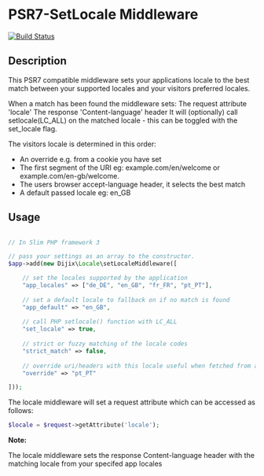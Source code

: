 # PSR7-SetLocale Middleware
[![Build Status](https://travis-ci.org/dijitaltrix/PSR7-SetLocale.svg?branch=master)](https://travis-ci.org/dijitaltrix/PSR7-SetLocale.svg?branch=master)

## Description

This PSR7 compatible middleware sets your applications locale to the best match between
your supported locales and your visitors preferred locales.

When a match has been found the middleware sets:
The request attribute 'locale'
The response 'Content-language' header
It will (optionally) call setlocale(LC_ALL) on the matched locale - this can be toggled 
with the set_locale flag.

The visitors locale is determined in this order:

* An override e.g. from a cookie you have set
* The first segment of the URI eg: example.com/en/welcome or example.com/en-gb/welcome.
* The users browser accept-language header, it selects the best match
* A default passed locale eg: en_GB

## Usage

```php

// In Slim PHP framework 3

// pass your settings as an array to the constructor.
$app->add(new Dijix\Locale\setLocaleMiddleware([

	// set the locales supported by the application
	"app_locales" => ["de_DE", "en_GB", "fr_FR", "pt_PT"],
	
	// set a default locale to fallback on if no match is found
	"app_default" => "en_GB",
	
	// call PHP setlocale() function with LC_ALL
	"set_locale" => true,
	
	// strict or fuzzy matching of the locale codes
	"strict_match" => false,
	
	// override uri/headers with this locale useful when fetched from a cookie or user session
	"override" => "pt_PT"

]));

```

The locale middleware will set a request attribute which can be accessed as follows:
```php
$locale = $request->getAttribute('locale');
```

**Note:**

The locale middleware sets the response Content-language header with the matching locale from your specifed app locales
